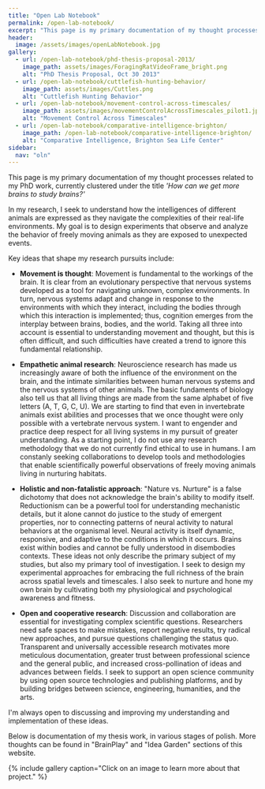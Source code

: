 ```yaml
---
title: "Open Lab Notebook"
permalink: /open-lab-notebook/
excerpt: "This page is my primary documentation of my thought processes related to my PhD work, currently clustered under the title 'How can we get more brains to study brains?'"
header:
  image: /assets/images/openLabNotebook.jpg
gallery:
  - url: /open-lab-notebook/phd-thesis-proposal-2013/
    image_path: assets/images/ForagingRatVideoFrame_bright.png
    alt: "PhD Thesis Proposal, Oct 30 2013"
  - url: /open-lab-notebook/cuttlefish-hunting-behavior/
    image_path: assets/images/Cuttles.png
    alt: "Cuttlefish Hunting Behavior"
  - url: /open-lab-notebook/movement-control-across-timescales/
    image_path: assets/images/movementControlAcrossTimescales_pilot1.jpg
    alt: "Movement Control Across Timescales"
  - url: /open-lab-notebook/comparative-intelligence-brighton/
    image_path: /open-lab-notebook/comparative-intelligence-brighton/
    alt: "Comparative Intelligence, Brighton Sea Life Center"
sidebar:
  nav: "oln"
---
```


This page is my primary documentation of my thought processes related to my PhD work, currently clustered under the title *'How can we get more brains to study brains?'*

In my research, I seek to understand how the intelligences of different animals are expressed as they navigate the complexities of their real-life environments. My goal is to design experiments that observe and analyze the behavior of freely moving animals as they are exposed to unexpected events. 

Key ideas that shape my research pursuits include: 

* **Movement is thought**: Movement is fundamental to the workings of the brain. It is clear from an evolutionary perspective that nervous systems developed as a tool for navigating unknown, complex environments. In turn, nervous systems adapt and change in response to the environments with which they interact, including the bodies through which this interaction is implemented; thus, cognition emerges from the interplay between brains, bodies, and the world. Taking all three into account is essential to understanding movement and thought, but this is often difficult, and such difficulties have created a trend to ignore this fundamental relationship. 

* **Empathetic animal research**: Neuroscience research has made us increasingly aware of both the influence of the environment on the brain, and the intimate similarities between human nervous systems and the nervous systems of other animals. The basic fundaments of biology also tell us that all living things are made from the same alphabet of five letters (A, T, G, C, U). We are starting to find that even in invertebrate animals exist abilities and processes that we once thought were only possible with a vertebrate nervous system. I want to engender and practice deep respect for all living systems in my pursuit of greater understanding. As a starting point, I do not use any research methodology that we do not currently find ethical to use in humans. I am constanly seeking collaborations to develop tools and methodologies that enable scientifically powerful observations of freely moving animals living in nurturing habitats. 

* **Holistic and non-fatalistic approach**: "Nature vs. Nurture" is a false dichotomy that does not acknowledge the brain's ability to modify itself. Reductionism can be a powerful tool for understanding mechanistic details, but it alone cannot do justice to the study of emergent properties, nor to connecting patterns of neural activity to natural behaviors at the organismal level. Neural activity is itself dynamic, responsive, and adaptive to the conditions in which it occurs. Brains exist within bodies and cannot be fully understood in disembodies contexts. These ideas not only describe the primary subject of my studies, but also my primary tool of investigation. I seek to design my experimental approaches for embracing the full richness of the brain across spatial levels and timescales. I also seek to nurture and hone my own brain by cultivating both my physiological and psychological awareness and fitness. 

* **Open and cooperative research**: Discussion and collaboration are essential for investigating complex scientific questions. Researchers need safe spaces to make mistakes, report negative results, try radical new approaches, and pursue questions challenging the status quo. Transparent and universally accessible research motivates more meticulous documentation, greater trust between professional science and the general public, and increased cross-pollination of ideas and advances between fields. I seek to support an open science community by using open source technologies and publishing platforms, and by building bridges between science, engineering, humanities, and the arts. 

I'm always open to discussing and improving my understanding and implementation of these ideas. 

Below is documentation of my thesis work, in various stages of polish. More thoughts can be found in "BrainPlay" and "Idea Garden" sections of this website. 

{% include gallery caption="Click on an image to learn more about that project." %}

